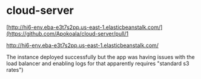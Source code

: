# cloud-server

[http://hi6-env.eba-e3t7s2pp.us-east-1.elasticbeanstalk.com/](https://github.com/Apokoala/cloud-server/pull/1

http://hi6-env.eba-e3t7s2pp.us-east-1.elasticbeanstalk.com/

The instance deployed successfully but the app was having issues with the load balancer and enabling logs for that apparently requires "standard s3 rates")

